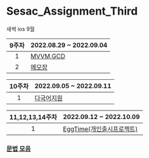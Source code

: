 # Sesac_Assignment_Third
새싹 ios 9월

9주차| 2022.08.29 ~ 2022.09.04 |
:---: |--- 
1| [MVVM,GCD](https://github.com/WooseokJ/Sesac_Assignment_Third/tree/main/SeSacWek9/SeSacWek9/Present) |  |
2| [메모장](https://github.com/WooseokJ/MemoList) |  |

10주차| 2022.09.05 ~ 2022.09.11 |
:---: |--- 
1| [다국어지원](https://github.com/WooseokJ/Sesac_Assignment_Third/tree/main/SeSacWek9/SeSacWek9/Present) |  |


11,12,13,14주차| 2022.09.12 ~ 2022.10.09 |
:---: |--- 
1| [EggTime(개인출시프로젝트)](https://github.com/WooseokJ/EggTime) |  |

### [문법 모음](https://github.com/WooseokJ/Sesac_Assignment_Second/tree/main/%EB%AC%B8%EB%B2%952.playground/Pages)
